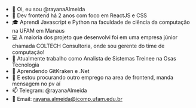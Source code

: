 - 👋 Oi, eu sou @rayanaAlmeida
- 👀 Dev frontend há 2 anos com foco em ReactJS e CSS
- :mortar_board: Aprendi Javascript e Python na faculdade de ciência da computação na UFAM em Manaus
- :computer: A maioria dos projeto que desenvolvi foi em uma empresa júnior chamada COLTECH Consultoria, onde sou gerente do time de computação! 
- :office: Atualmente trabalho como Analista de Sistemas Treinee na Osas Tecnologia
- 🌱 Aprendendo GitKraken e .Net
- :dart: E estou procurando outro emprego na area de frontend, manda mensagem no pv aí
- 📫 Telegram: @rayanaAlmeida
- :email: Email: rayana.almeida@icomp.ufam.edu.br



